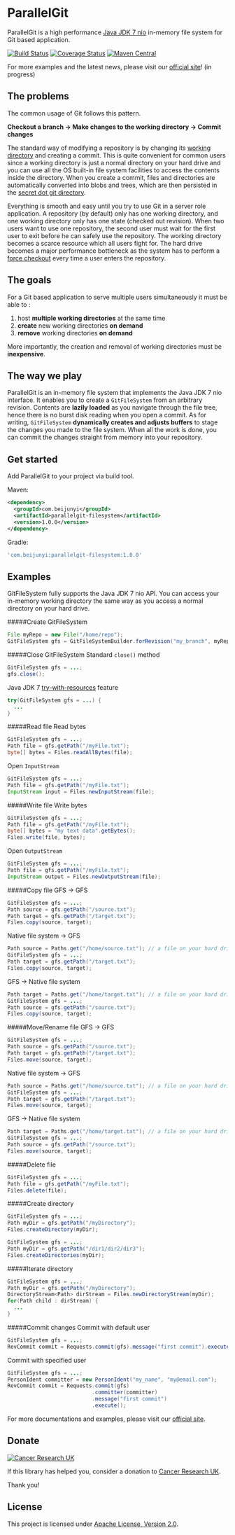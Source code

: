 ParallelGit
===========

ParallelGit is a high performance [Java JDK 7 nio](https://docs.oracle.com/javase/tutorial/essential/io/fileio.html) in-memory file system for Git based application.

[![Build Status](https://travis-ci.org/beijunyi/ParallelGit.svg?branch=master)](https://travis-ci.org/beijunyi/ParallelGit)
[![Coverage Status](https://coveralls.io/repos/beijunyi/ParallelGit/badge.svg?branch=master&service=github)](https://coveralls.io/github/beijunyi/ParallelGit?branch=master)
[![Maven Central](https://maven-badges.herokuapp.com/maven-central/com.beijunyi/parallelgit/badge.svg)](https://maven-badges.herokuapp.com/maven-central/com.beijunyi/parallelgit)

For more examples and the latest news, please visit our [official site](https://beijunyi.github.io/ParallelGit)! (in progress)


The problems
------------

The common usage of Git follows this pattern.

**Checkout a branch &#8594; Make changes to the working directory &#8594; Commit changes**

The standard way of modifying a repository is by changing its [working directory](https://git-scm.com/book/en/v2/Getting-Started-Git-Basics) and creating a commit. This is quite convenient for common
users since a working directory is just a normal directory on your hard drive and you can use all the OS built-in file system facilities to access the contents inside the directory. When you create a
commit, files and directories are automatically converted into blobs and trees, which are then persisted in the [secret dot git directory](https://git-scm.com/book/en/v1/Git-Internals).

Everything is smooth and easy until you try to use Git in a server role application. A repository (by default) only has one working directory, and one working directory only has one state (checked out
revision). When two users want to use one repository, the second user must wait for the first user to exit before he can safely use the repository. The working directory becomes a scarce resource
which all users fight for. The hard drive becomes a major performance bottleneck as the system has to perform a [force checkout](https://git-scm.com/docs/git-checkout) every time a user enters the repository.


The goals
---------

For a Git based application to serve multiple users simultaneously it must be able to :

1. host **multiple working directories** at the same time
2. **create** new working directories **on demand**
3. **remove** working directories **on demand**

More importantly, the creation and removal of working directories must be **inexpensive**.


The way we play
---------------

ParallelGit is an in-memory file system that implements the Java JDK 7 nio interface. It enables you to create a ```GitFileSystem``` from an arbitrary revision. Contents are **lazily loaded** as
you navigate through the file tree, hence there is no burst disk reading when you open a commit. As for writing, ```GitFileSystem``` **dynamically creates and adjusts buffers** to stage the 
changes you made to the file system. When all the work is done, you can commit the changes straight from memory into your repository.


Get started
-----------

Add ParallelGit to your project via build tool.

Maven:

```xml
<dependency>
  <groupId>com.beijunyi</groupId>
  <artifactId>parallelgit-filesystem</artifactId>
  <version>1.0.0</version>
</dependency>
```

Gradle:

```gradle
'com.beijunyi:parallelgit-filesystem:1.0.0'
```

Examples
--------

GitFileSystem fully supports the Java JDK 7 nio API. You can access your in-memory working directory the same way as you access a normal directory on your hard drive.

#####Create GitFileSystem
```java
File myRepo = new File("/home/repo");
GitFileSystem gfs = GitFileSystemBuilder.forRevision("my_branch", myRepo));
```

#####Close GitFileSystem
Standard ```close()``` method

```java
GitFileSystem gfs = ...;
gfs.close();
```

Java JDK 7 [try-with-resources](https://docs.oracle.com/javase/tutorial/essential/exceptions/tryResourceClose.html) feature

```java
try(GitFileSystem gfs = ...) {
  ...
}
```

#####Read file
Read bytes

```java
GitFileSystem gfs = ...;
Path file = gfs.getPath("/myFile.txt");
byte[] bytes = Files.readAllBytes(file);
```

Open ```InputStream```

```java
GitFileSystem gfs = ...;
Path file = gfs.getPath("/myFile.txt");
InputStream input = Files.newInputStream(file);
```

#####Write file
Write bytes

```java
GitFileSystem gfs = ...;
Path file = gfs.getPath("/myFile.txt");
byte[] bytes = "my text data".getBytes();
Files.write(file, bytes);
```

Open ```OutputStream```

```java
GitFileSystem gfs = ...;
Path file = gfs.getPath("/myFile.txt");
InputStream output = Files.newOutputStream(file);
```

#####Copy file
GFS &#8594; GFS

```java
GitFileSystem gfs = ...;
Path source = gfs.getPath("/source.txt");
Path target = gfs.getPath("/target.txt");
Files.copy(source, target);
```

Native file system &#8594; GFS

```java
Path source = Paths.get("/home/source.txt"); // a file on your hard drive
GitFileSystem gfs = ...;
Path target = gfs.getPath("/target.txt");
Files.copy(source, target);
```

GFS &#8594; Native file system

```java
Path target = Paths.get("/home/target.txt"); // a file on your hard drive
GitFileSystem gfs = ...;
Path source = gfs.getPath("/source.txt");
Files.copy(source, target);
```
 
#####Move/Rename file
GFS &#8594; GFS

```java
GitFileSystem gfs = ...;
Path source = gfs.getPath("/source.txt");
Path target = gfs.getPath("/target.txt");
Files.move(source, target);
```

Native file system &#8594; GFS

```java
Path source = Paths.get("/home/source.txt"); // a file on your hard drive
GitFileSystem gfs = ...;
Path target = gfs.getPath("/target.txt");
Files.move(source, target);
```

GFS &#8594; Native file system

```java
Path target = Paths.get("/home/target.txt"); // a file on your hard drive
GitFileSystem gfs = ...;
Path source = gfs.getPath("/source.txt");
Files.move(source, target);
```

#####Delete file
```java
GitFileSystem gfs = ...;
Path file = gfs.getPath("/myFile.txt");
Files.delete(file);
```

#####Create directory
```java
GitFileSystem gfs = ...;
Path myDir = gfs.getPath("/myDirectory");
Files.createDirectory(myDir);
```

```java
GitFileSystem gfs = ...;
Path myDir = gfs.getPath("/dir1/dir2/dir3");
Files.createDirectories(myDir);
```

#####Iterate directory
```java
GitFileSystem gfs = ...;
Path myDir = gfs.getPath("/myDirectory");
DirectoryStream<Path> dirStream = Files.newDirectoryStream(myDir);
for(Path child : dirStream) {
  ...
}
```

#####Commit changes
Commit with default user

```java
GitFileSystem gfs = ...;
RevCommit commit = Requests.commit(gfs).message("first commit").execute();
```

Commit with specified user

```java
GitFileSystem gfs = ...;
PersonIdent committer = new PersonIdent("my_name", "my@email.com");
RevCommit commit = Requests.commit(gfs)
                           .committer(committer)
                           .message("first commit")
                           .execute();
```


For more documentations and examples, please visit our [official site](https://beijunyi.github.io/ParallelGit/#/examples).


Donate
------
[![Cancer Research UK](http://www.cancerresearchuk.org/sites/all/themes/custom/cruk/logo.png)](http://www.cancerresearchuk.org/support-us/donate)

If this library has helped you, consider a donation to [Cancer Research UK](http://www.cancerresearchuk.org/support-us/donate).

Thank you!


License
-------
This project is licensed under [Apache License, Version 2.0](http://opensource.org/licenses/apache-2.0).